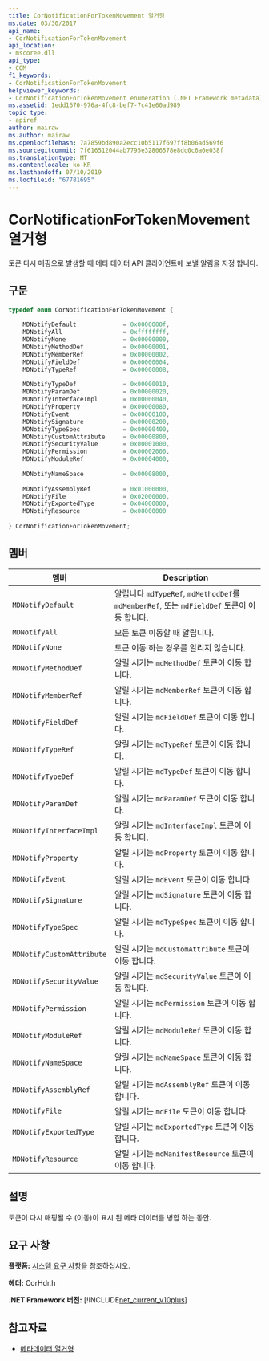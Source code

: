 ```yaml
---
title: CorNotificationForTokenMovement 열거형
ms.date: 03/30/2017
api_name:
- CorNotificationForTokenMovement
api_location:
- mscoree.dll
api_type:
- COM
f1_keywords:
- CorNotificationForTokenMovement
helpviewer_keywords:
- CorNotificationForTokenMovement enumeration [.NET Framework metadata]
ms.assetid: 1edd1670-976a-4fc8-bef7-7c41e60ad989
topic_type:
- apiref
author: mairaw
ms.author: mairaw
ms.openlocfilehash: 7a7859bd890a2ecc10b5117f697ff8b06ad569f6
ms.sourcegitcommit: 7f616512044ab7795e32806578e8dc0c6a0e038f
ms.translationtype: MT
ms.contentlocale: ko-KR
ms.lasthandoff: 07/10/2019
ms.locfileid: "67781695"
---
```

# <a name="cornotificationfortokenmovement-enumeration"></a>CorNotificationForTokenMovement 열거형
토큰 다시 매핑으로 발생할 때 메타 데이터 API 클라이언트에 보낼 알림을 지정 합니다.  
  
## <a name="syntax"></a>구문  
  
```cpp  
typedef enum CorNotificationForTokenMovement {  
  
    MDNotifyDefault             = 0x0000000f,  
    MDNotifyAll                 = 0xffffffff,  
    MDNotifyNone                = 0x00000000,  
    MDNotifyMethodDef           = 0x00000001,  
    MDNotifyMemberRef           = 0x00000002,  
    MDNotifyFieldDef            = 0x00000004,  
    MDNotifyTypeRef             = 0x00000008,  
  
    MDNotifyTypeDef             = 0x00000010,  
    MDNotifyParamDef            = 0x00000020,  
    MDNotifyInterfaceImpl       = 0x00000040,  
    MDNotifyProperty            = 0x00000080,  
    MDNotifyEvent               = 0x00000100,  
    MDNotifySignature           = 0x00000200,  
    MDNotifyTypeSpec            = 0x00000400,  
    MDNotifyCustomAttribute     = 0x00000800,  
    MDNotifySecurityValue       = 0x00001000,  
    MDNotifyPermission          = 0x00002000,  
    MDNotifyModuleRef           = 0x00004000,  
  
    MDNotifyNameSpace           = 0x00008000,  
  
    MDNotifyAssemblyRef         = 0x01000000,  
    MDNotifyFile                = 0x02000000,  
    MDNotifyExportedType        = 0x04000000,  
    MDNotifyResource            = 0x08000000  
  
} CorNotificationForTokenMovement;  
```  
  
## <a name="members"></a>멤버  
  
|멤버|Description|  
|------------|-----------------|  
|`MDNotifyDefault`|알립니다 `mdTypeRef`, `mdMethodDef`를 `mdMemberRef`, 또는 `mdFieldDef` 토큰이 이동 합니다.|  
|`MDNotifyAll`|모든 토큰 이동할 때 알립니다.|  
|`MDNotifyNone`|토큰 이동 하는 경우를 알리지 않습니다.|  
|`MDNotifyMethodDef`|알릴 시기는 `mdMethodDef` 토큰이 이동 합니다.|  
|`MDNotifyMemberRef`|알릴 시기는 `mdMemberRef` 토큰이 이동 합니다.|  
|`MDNotifyFieldDef`|알릴 시기는 `mdFieldDef` 토큰이 이동 합니다.|  
|`MDNotifyTypeRef`|알릴 시기는 `mdTypeRef` 토큰이 이동 합니다.|  
|`MDNotifyTypeDef`|알릴 시기는 `mdTypeDef` 토큰이 이동 합니다.|  
|`MDNotifyParamDef`|알릴 시기는 `mdParamDef` 토큰이 이동 합니다.|  
|`MDNotifyInterfaceImpl`|알릴 시기는 `mdInterfaceImpl` 토큰이 이동 합니다.|  
|`MDNotifyProperty`|알릴 시기는 `mdProperty` 토큰이 이동 합니다.|  
|`MDNotifyEvent`|알릴 시기는 `mdEvent` 토큰이 이동 합니다.|  
|`MDNotifySignature`|알릴 시기는 `mdSignature` 토큰이 이동 합니다.|  
|`MDNotifyTypeSpec`|알릴 시기는 `mdTypeSpec` 토큰이 이동 합니다.|  
|`MDNotifyCustomAttribute`|알릴 시기는 `mdCustomAttribute` 토큰이 이동 합니다.|  
|`MDNotifySecurityValue`|알릴 시기는 `mdSecurityValue` 토큰이 이동 합니다.|  
|`MDNotifyPermission`|알릴 시기는 `mdPermission` 토큰이 이동 합니다.|  
|`MDNotifyModuleRef`|알릴 시기는 `mdModuleRef` 토큰이 이동 합니다.|  
|`MDNotifyNameSpace`|알릴 시기는 `mdNameSpace` 토큰이 이동 합니다.|  
|`MDNotifyAssemblyRef`|알릴 시기는 `mdAssemblyRef` 토큰이 이동 합니다.|  
|`MDNotifyFile`|알릴 시기는 `mdFile` 토큰이 이동 합니다.|  
|`MDNotifyExportedType`|알릴 시기는 `mdExportedType` 토큰이 이동 합니다.|  
|`MDNotifyResource`|알릴 시기는 `mdManifestResource` 토큰이 이동 합니다.|  
  
## <a name="remarks"></a>설명  
 토큰이 다시 매핑될 수 (이동)이 표시 된 메타 데이터를 병합 하는 동안.  
  
## <a name="requirements"></a>요구 사항  
 **플랫폼:** [시스템 요구 사항](../../../../docs/framework/get-started/system-requirements.md)을 참조하십시오.  
  
 **헤더:** CorHdr.h  
  
 **.NET Framework 버전:** [!INCLUDE[net_current_v10plus](../../../../includes/net-current-v10plus-md.md)]  
  
## <a name="see-also"></a>참고자료

- [메타데이터 열거형](../../../../docs/framework/unmanaged-api/metadata/metadata-enumerations.md)
